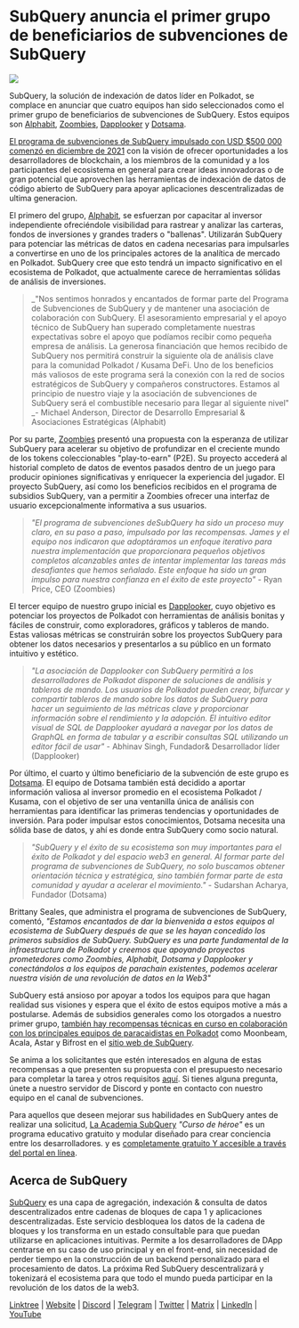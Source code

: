 # SubQuery anuncia el primer grupo de beneficiarios de subvenciones de SubQuery

![](https://miro.medium.com/max/1400/1*qp0hhPcvodDIMmVScohSnw.png)

SubQuery, la solución de indexación de datos líder en Polkadot, se complace en anunciar que cuatro equipos han sido seleccionados como el primer grupo de beneficiarios de subvenciones de SubQuery. Estos equipos son [Alphabit](https://www.polkadata.xyz/), [Zoombies](https://zoombies.world), [Dapplooker](https://dapplooker.com/) y [Dotsama](http://dotsama.ai/).

[El programa de subvenciones de SubQuery impulsado con USD $500 000 comenzó en diciembre de 2021](./20211222-grants.md) con la visión de ofrecer oportunidades a los desarrolladores de blockchain, a los miembros de la comunidad y a los participantes del ecosistema en general para crear ideas innovadoras o de gran potencial que aprovechen las herramientas de indexación de datos de código abierto de SubQuery para apoyar aplicaciones descentralizadas de ultima generacion.

El primero del grupo, [Alphabit](https://www.polkadata.xyz/), se esfuerzan por capacitar al inversor independiente ofreciéndole visibilidad para rastrear y analizar las carteras, fondos de inversiones y grandes traders o "ballenas". Utilizarán SubQuery para potenciar las métricas de datos en cadena necesarias para impulsarles a convertirse en uno de los principales actores de la analítica de mercado en Polkadot. SubQuery cree que esto tendrá un impacto significativo en el ecosistema de Polkadot, que actualmente carece de herramientas sólidas de análisis de inversiones.

> _"Nos sentimos honrados y encantados de formar parte del Programa de Subvenciones de SubQuery y de mantener una asociación de colaboración con SubQuery. El asesoramiento empresarial y el apoyo técnico de SubQuery han superado completamente nuestras expectativas sobre el apoyo que podíamos recibir como pequeña empresa de análisis. La generosa financiación que hemos recibido de SubQuery nos permitirá construir la siguiente ola de análisis clave para la comunidad Polkadot / Kusama DeFi. Uno de los beneficios más valiosos de este programa será la conexión con la red de socios estratégicos de SubQuery y compañeros constructores. Estamos al principio de nuestro viaje y la asociación de subvenciones de SubQuery será el combustible necesario para llegar al siguiente nivel" _- Michael Anderson, Director de Desarrollo Empresarial & Asociaciones Estratégicas (Alphabit)

Por su parte, [Zoombies](https://zoombies.world/) presentó una propuesta con la esperanza de utilizar SubQuery para acelerar su objetivo de profundizar en el creciente mundo de los tokens coleccionables "play-to-earn" (P2E). Su proyecto accederá al historial completo de datos de eventos pasados dentro de un juego para producir opiniones significativas y enriquecer la experiencia del jugador. El proyecto SubQuery, así como los beneficios recibidos en el programa de subsidios SubQuery, van a permitir a Zoombies ofrecer una interfaz de usuario excepcionalmente informativa a sus usuarios.

> _"El programa de subvenciones deSubQuery ha sido un proceso muy claro, en su paso a paso, impulsado por las recompensas. James y el equipo nos indicaron que adoptáramos un enfoque iterativo para nuestra implementación que proporcionara pequeños objetivos completos alcanzables antes de intentar implementar las tareas más desafiantes que hemos señalado. Este enfoque ha sido un gran impulso para nuestra confianza en el éxito de este proyecto"_ - Ryan Price, CEO (Zoombies)

El tercer equipo de nuestro grupo inicial es [Dapplooker](https://dapplooker.com/), cuyo objetivo es potenciar los proyectos de Polkadot con herramientas de análisis bonitas y fáciles de construir, como exploradores, gráficos y tableros de mando. Estas valiosas métricas se construirán sobre los proyectos SubQuery para obtener los datos necesarios y presentarlos a su público en un formato intuitivo y estético.

> _"La asociación de Dapplooker con SubQuery permitirá a los desarrolladores de Polkadot disponer de soluciones de análisis y tableros de mando. Los usuarios de Polkadot pueden crear, bifurcar y compartir tableros de mando sobre los datos de SubQuery para hacer un seguimiento de las métricas clave y proporcionar información sobre el rendimiento y la adopción. El intuitivo editor visual de SQL de Dapplooker ayudará a navegar por los datos de GraphQL en forma de tabular y a escribir consultas SQL utilizando un editor fácil de usar"_ - Abhinav Singh, Fundador& Desarrollador líder (Dapplooker)

Por último, el cuarto y último beneficiario de la subvención de este grupo es [ Dotsama](http://dotsama.ai/). El equipo de Dotsama también está decidido a aportar información valiosa al inversor promedio en el ecosistema Polkadot / Kusama, con el objetivo de ser una ventanilla única de análisis con herramientas para identificar las primeras tendencias y oportunidades de inversión. Para poder impulsar estos conocimientos, Dotsama necesita una sólida base de datos, y ahí es donde entra SubQuery como socio natural.

> _"SubQuery y el éxito de su ecosistema son muy importantes para el éxito de Polkadot y del espacio web3 en general. Al formar parte del programa de subvenciones de SubQuery, no solo buscamos obtener orientación técnica y estratégica, sino también formar parte de esta comunidad y ayudar a acelerar el movimiento."_ - Sudarshan Acharya, Fundador (Dotsama)

Brittany Seales, que administra el programa de subvenciones de SubQuery, comentó, _"Estamos encantados de dar la bienvenida a estos equipos al ecosistema de SubQuery después de que se les hayan concedido los primeros subsidios de SubQuery. SubQuery es una parte fundamental de la infraestructura de Polkadot y creemos que apoyando proyectos prometedores como Zoombies, Alphabit, Dotsama y Dapplooker y conectándolos a los equipos de parachain existentes, podemos acelerar nuestra visión de una revolución de datos en la Web3"_

SubQuery está ansioso por apoyar a todos los equipos para que hagan realidad sus visiones y espera que el éxito de estos equipos motive a más a postularse. Además de subsidios generales como los otorgados a nuestro primer grupo, [también hay recompensas técnicas en curso en colaboración con los principales equipos de paracaidistas en Polkadot](./20220127-grants-bounties.md) como Moonbeam, Acala, Astar y Bifrost en el [sitio web de SubQuery](https://subquery.network/grants).

Se anima a los solicitantes que estén interesados en alguna de estas recompensas a que presenten su propuesta con el presupuesto necesario para completar la tarea y otros requisitos [aquí](https://docs.google.com/forms/d/e/1FAIpQLSfmMazkebKwNTWThBkVGaxf2Bg8s4aWZ0ZhwiMCtc9kv4sJHQ/viewform). Si tienes alguna pregunta, únete a nuestro servidor de Discord y ponte en contacto con nuestro equipo en el canal de subvenciones.

Para aquellos que deseen mejorar sus habilidades en SubQuery antes de realizar una solicitud, [La Academia SubQuery](./20211018-subquery-launches-the-subquery-academy.md) _"Curso de héroe"_ es un programa educativo gratuito y modular diseñado para crear conciencia entre los desarrolladores. y es [completamente gratuito Y accesible a través del portal en línea](https://subquery.coassemble.com/unlock/dOKZW6O#/).

## Acerca de SubQuery

[SubQuery](https://subquery.network) es una capa de agregación, indexación & consulta de datos descentralizados entre cadenas de bloques de capa 1 y aplicaciones descentralizadas. Este servicio desbloquea los datos de la cadena de bloques y los transforma en un estado consultable para que puedan utilizarse en aplicaciones intuitivas. Permite a los desarrolladores de DApp centrarse en su caso de uso principal y en el front-end, sin necesidad de perder tiempo en la construcción de un backend personalizado para el procesamiento de datos. La próxima Red SubQuery descentralizará y tokenizará el ecosistema para que todo el mundo pueda participar en la revolución de los datos de la web3.

​​[Linktree](https://linktr.ee/subquerynetwork) | [Website](https://subquery.network/) | [Discord](https://discord.com/invite/78zg8aBSMG) | [Telegram](https://t.me/subquerynetwork) | [Twitter](https://twitter.com/subquerynetwork) | [Matrix](https://matrix.to/#/#subquery:matrix.org) | [LinkedIn](https://www.linkedin.com/company/subquery) | [YouTube](https://www.youtube.com/channel/UCi1a6NUUjegcLHDFLr7CqLw)
